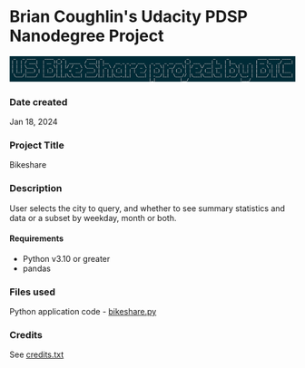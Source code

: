 # Brian Coughlin's Udacity PDSP Nanodegree Project

![BTC Bikeshare Banner](bikeshare-banner.png)

### Date created

Jan 18, 2024

### Project Title

Bikeshare

### Description

User selects the city to query, and whether to see summary statistics and data or a subset by weekday, month or both.

#### Requirements

* Python v3.10 or greater
* pandas

### Files used

Python application code - [bikeshare.py](bikeshare.py)

### Credits

See [credits.txt](credits.txt)
